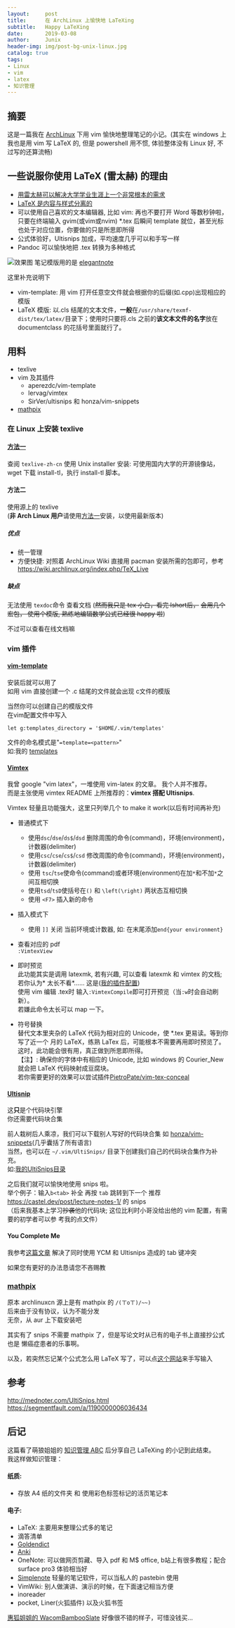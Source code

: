 ```yaml
---
layout:     post
title:      在 ArchLinux 上愉快地 LaTeXing
subtitle:   Happy LaTeXing
date:       2019-03-08
author:     Junix
header-img: img/post-bg-unix-linux.jpg
catalog: true
tags:
- Linux
- vim
- latex
- 知识管理
---
```


## 摘要
这是一篇我在
[ArchLinux](https://blog.yoitsu.moe/life/archlinux_cn_community_unoffical_newbie_guide.html)
下用 vim 愉快地整理笔记的小记。(其实在 windows 上我也是用
vim 写 LaTeX 的, 但是 powershell 用不惯, 体验整体没有 Linux 好, 不过写的还算流畅) 

## 一些说服你使用 LaTeX (雷太赫) 的理由
* [用雷太赫可以解决大学学业生涯上一个非常根本的需求](http://www.kylen314.com/archives/7245)
* [LaTeX 是内容与样式分离的](https://liam.page/2019/03/18/separation-of-content-and-presentation/)
* 可以使用自己喜欢的文本编辑器, 比如 vim: 再也不要打开 Word 等数秒钟啦，只要在终端输入 gvim(或vim或nvim) *.tex 后瞬间 template 就位，甚至光标也处于对应位置，你要做的只是所思即所得
* 公式体验好，Ultisnips 加成，平均速度几乎可以和手写一样
* Pandoc 可以愉快地把 .tex 转换为多种格式

![效果图](/img/latex3.gif)
笔记模版用的是 [elegantnote](https://github.com/ElegantLaTeX/ElegantNote)

这里补充说明下
* vim-template: 用 vim 打开任意空文件就会根据你的后缀(如.cpp)出现相应的模版
* LaTeX 模版: 以.cls 结尾的文本文件，**一般**在`/usr/share/texmf-dist/tex/latex/`目录下；使用时只要将.cls 之前的**该文本文件的名字**放在documentclass 的花括号里面就行了。


## 用料
* texlive
* vim 及其插件
	* aperezdc/vim-template
	* lervag/vimtex
	* SirVer/ultisnips 和 honza/vim-snippets
* [mathpix](https://mathpix.com/)

### 在 Linux 上安装 texlive

#### [方法一](https://stone-zeng.github.io/2018-05-13-install-texlive-ubuntu/)
查阅 `texlive-zh-cn`
使用 Unix installer 安装: 可使用国内大学的开源镜像站，wget 下载 install-tl，执行
install-tl 脚本。

#### 方法二
使用源上的 texlive  
(**非 Arch Linux 用户**请使用[方法一](https://stone-zeng.github.io/2018-05-13-install-texlive-ubuntu/)安装，以使用最新版本)

##### 优点
* 统一管理
* 方便快捷: 对照着 ArchLinux Wiki 直接用 pacman 安装所需的包即可，参考
  <https://wiki.archlinux.org/index.php/TeX_Live>

##### 缺点
无法使用 `texdoc`命令 查看文档  (~~然而我只是 tex 小白，看完 lshort后，~~
~~会用几个宏包， 使用个模版, 熟练地编辑数学公式已经很 happy 啦~~)

不过可以查看在线文档嘛

### vim 插件
#### [vim-template](https://github.com/aperezdc/vim-template)
安装后就可以用了  
如用 vim 直接创建一个 .c 结尾的文件就会出现 c文件的模版

当然你可以创建自己的模版文件  
在vim配置文件中写入

```
let g:templates_directory = '$HOME/.vim/templates'
```
文件的命名模式是"`=template=<pattern>`"  
如:我的 [templates](https://github.com/junyixu/dotfiles/tree/master/vim/templates/)


#### [Vimtex](https://github.com/lervag/vimtex)
我曾 google "vim latex"，一堆使用 vim-latex 的文章。 我个人并不推荐。  
而是主张使用 vimtex README 上所推荐的：**vimtex 搭配 Ultisnips**.

Vimtex 轻量且功能强大，这里只列举几个 to make it work(以后有时间再补充)
* 普通模式下
	- 使用`dsc`/`dse`/`ds$`/`dsd` 删除周围的命令(command)，环境(environment)，计数器(delimiter)
	- 使用`csc`/`cse`/`cs$`/`csd` 修改周围的命令(command)，环境(environment)，计数器(delimiter)
	- 使用 `tsc`/`tse`使命令(command)或者环境(environment)在加`*`和不加`*`之间互相切换
	-  使用`tsd`/`tsD`使括号在`()` 和 `\left(\right)` 两状态互相切换
	- 使用 `<F7>` 插入新的命令


* 插入模式下
	* 使用 `]]` 关闭 当前环境或计数器, 如: 在末尾添加`end{your environment}`

* 查看对应的 pdf  
`:VimtexView`
	 
* 即时预览  
此功能其实是调用 latexmk, 若有兴趣, 可以查看 latexmk 和 vimtex 的文档; 若你认为*
太长不看*…… 这是([我的插件配置](https://github.com/junyixu/vim/blob/master/unix_plugs.vim))  
使用 vim 编辑 .tex时 输入`:VimtexCompile`即可打开预览（当`:w`时会自动刷新）。  
若嫌此命令太长可以 map 一下。

* 符号替换  
替代文本里夹杂的 LaTeX 代码为相对应的 Unicode，使 *.tex 更易读。等到你写了近一个
月的 LaTeX，练熟 LaTex 后，可能根本不需要再用即时预览了。这时，此功能会很有用，真正做到所思即所得。  
【注】: 确保你的字体中有相应的 Unicode, 比如 windows 的 Courier_New 就会把 LaTeX
代码映射成豆腐块。  
若你需要更好的效果可以尝试插件[PietroPate/vim-tex-conceal](https://github.com/PietroPate/vim-tex-conceal)

#### [Ultisnip](https://github.com/SirVer/ultisnips)
这**只**是个代码块引擎  
你还需要代码块合集

前人栽树后人乘凉，我们可以下载别人写好的代码块合集 如
[honza/vim-snippets](https://github.com/honza/vim-snippets)(几乎囊括了所有语言)  
当然，也可以在 `~/.vim/UltiSnips/` 目录下创建我们自己的代码块合集作为补充。  
如:[我的UltiSnips目录](https://github.com/junyixu/vim/blob/master/UltiSnips/tex.snippets)

之后我们就可以愉快地使用 snips 啦。  
举个例子：输入`b<tab>`
补全
再按
`tab` 跳转到下一个
推荐 <https://castel.dev/post/lecture-notes-1/> 的 snips  
（后来我基本上学习~~抄袭~~他的代码块; 这位比利时小哥没给出他的 vim 配置，有需要的初学者可以参
考我的点文件）

#### You Complete Me

我参考[这篇文章](https://stackoverflow.com/questions/14896327/ultisnips-and-youcompleteme)
解决了同时使用 YCM 和 Ultisnips 造成的 tab 键冲突

如果您有更好的办法恳请您不吝赐教

### [mathpix](https://mathpix.com/)
原本 archlinuxcn 源上是有 mathpix 的  `/(ㄒoㄒ)/~~)`  
后来由于没有协议，认为不能分发  
无奈，从 aur 上下载安装吧

其实有了 snips 不需要 mathpix 了，但是写论文时从已有的电子书上直接抄公式也是
懒癌症患者的乐事啊。

以及，若突然忘记某个公式怎么用 LaTeX 写了，可以点[这个网站](https://webdemo.myscript.com/views/math/index.html)来手写输入
	  
## 参考
<http://mednoter.com/UltiSnips.html>  
<https://segmentfault.com/a/1190000006036434>

## 后记

这篇看了萌狼姐姐的 [知识管理
ABC](https://blog.yoitsu.moe/life/knowledge_manage_0.html) 后分享自己
LaTeXing 的小记到此结束。     
我这样做知识管理：
#### 纸质:
* 存放 A4 纸的文件夹 和 使用彩色标签标记的活页笔记本
#### 电子:
* LaTeX: 主要用来整理公式多的笔记
* 滴答清单
* [Goldendict](https://github.com/Dictionaryphile/GoldenDict_zh_manual)
* [Anki](https://zhuanlan.zhihu.com/p/31100580)
* OneNote: 可以做网页剪藏、导入 pdf 和 M$ office, b站上有很多教程；配合 surface pro3 体验相当好
* [Simplenote](https://app.simplenote.com/) 轻量的笔记软件，可以当私人的 pastebin 使用
* VimWiki: 别人做演讲、演示的时候，在下面速记相当方便
* inoreader
* pocket, Liner(火狐插件) 以及火狐书签

[惠狐姐姐的 WacomBambooSlate](https://blog.megumifox.com/public/2018/12/07/wacom-bamboo-slate-review/) 好像很不错的样子，可惜没钱买…
